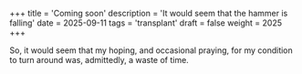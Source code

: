 +++
title = 'Coming soon'
description = 'It would seem that the hammer is falling'
date = 2025-09-11
tags = 'transplant'
draft = false
weight = 2025
+++

So, it would seem that my hoping, and occasional praying, for my condition to turn around was, admittedly, a waste of time.
